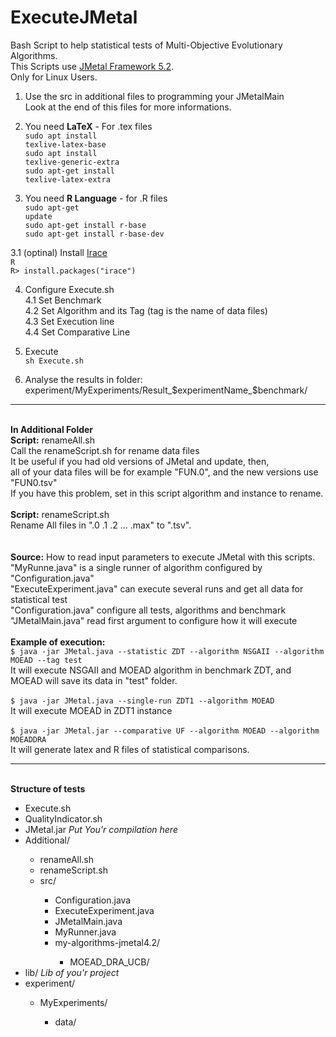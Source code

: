 <html>
<h1> ExecuteJMetal </h1>
Bash Script to help statistical tests of Multi-Objective Evolutionary Algorithms.<br>
This Scripts use <a href="https://jmetal.github.io/jMetal/">JMetal Framework 5.2</a>.<br>
Only for Linux Users.<br>

  1. Use the src in additional files to programming your JMetalMain<br>
 Look at the end of this files for more informations.<br>
  
  2. You need <b>LaTeX</b> - For .tex files<br>
<code>sudo apt install texlive-latex-base</code><br>
<code>sudo apt install texlive-generic-extra</code><br>
<code>sudo apt-get install texlive-latex-extra</code><br>

  3. You need <b>R Language</b> - for .R files<br>
<code>sudo apt-get update</code><br>
<code>sudo apt-get install r-base</code><br>
<code>sudo apt-get install r-base-dev</code><br>

  3.1 (optinal) Install <a href="http://iridia.ulb.ac.be/irace/">Irace</a><br>
     <code>R</code><br>
       <code>R> install.packages("irace")</code><br>

  4. Configure Execute.sh<br>
    4.1 Set Benchmark<br>
    4.2 Set Algorithm and its Tag (tag is the name of data files)<br>
    4.3 Set Execution line<br>
    4.4 Set Comparative Line<br>
    
  5. Execute<br>
<code>sh Execute.sh</code><br>

  6. Analyse the results in folder: experiment/MyExperiments/Result_$experimentName_$benchmark/

<hr>

<br>
<b>In Additional Folder</b><br>
<b>Script:</b> renameAll.sh<br>
Call the renameScript.sh for rename data files<br>
It be useful if you had old versions of JMetal and update, then, <br>
all of your data files will be for example "FUN.0", and the new versions use "FUN0.tsv"<br>
If you have this problem, set in this script algorithm and instance to rename.<br>
<br>
<b>Script:</b> renameScript.sh<br>
Rename All files in ".0 .1 .2  ...  .max" to ".tsv".<br>
<br>
<br>
<b>Source:</b> How to read input parameters to execute JMetal with this scripts.<br>
"MyRunne.java" is a single runner of algorithm configured by "Configuration.java"<br>
"ExecuteExperiment.java" can execute several runs and get all data for statistical test<br>
"Configuration.java" configure all tests, algorithms and benchmark<br>
"JMetalMain.java" read first argument to configure how it will execute<br><br>
<b>Example of execution: </b><br>
<code>$ java -jar JMetal.java --statistic ZDT --algorithm NSGAII --algorithm MOEAD --tag test</code><br>
It will execute NSGAII and MOEAD algorithm in benchmark ZDT, and MOEAD will save its data in "test" folder.<br>
<br>
<code>$ java -jar JMetal.java --single-run ZDT1 --algorithm MOEAD</code><br>
It will execute MOEAD in ZDT1 instance<br>
<br>
<code>$ java -jar JMetal.jar --comparative UF --algorithm MOEAD --algorithm MOEADDRA</code><br>
It will generate latex and R files of statistical comparisons.<br>


<hr>
<br>
<b>Structure of tests</b><br>
  <ul>
    <li>Execute.sh</li>
    <li>QualityIndicator.sh</li>
    <li>JMetal.jar <i>Put You'r compilation here</i></li>
    <li>Additional/ </li>
      <ul>
      <li>renameAll.sh</li>
      <li>renameScript.sh</li>
      <li>src/</li>
        <ul>
        <li>Configuration.java</li>
        <li>ExecuteExperiment.java</li>
        <li>JMetalMain.java</li>
        <li>MyRunner.java</li>
        <li>my-algorithms-jmetal4.2/</li>
				<ul>
				<li>MOEAD_DRA_UCB/</li>
				</ul>
        </ul>
      </ul>
    <li>lib/ <i>Lib of you'r project</i></li>
    <li>experiment/</li>
    <ul>
      <li>MyExperiments/</li>
      <ul>
        <li>data/</li>
      </ul>
    </ul>
 </ul>
</html>

